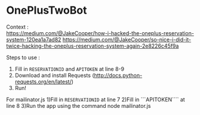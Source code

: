 # OnePlusTwoBot

Context :    
https://medium.com/@JakeCooper/how-i-hacked-the-oneplus-reservation-system-120ea1a7ad82
https://medium.com/@JakeCooper/so-nice-i-did-it-twice-hacking-the-oneplus-reservation-system-again-2e8226c45f9a

Steps to use :

1) Fill in ```RESERVATIONID``` and ```APITOKEN``` at line 8-9  
2) Download and install Requests (http://docs.python-requests.org/en/latest/)    
3) Run!    

For mailinator.js
1)Fill in ```RESERVATIONID``` at line 7
2)Fill in ```APITOKEN```` at line 8
3)Run the app using the command
      node mailinator.js

